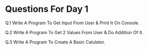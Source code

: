 # Questions For Day 1

Q.1 Write A Program To Get Input From User & Print It On Console.

Q.2 Write A Program To Get 2 Values From User & Do Addition Of It.

Q.3 Write A Program To Create A Basic Calulator.
